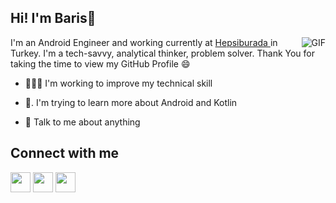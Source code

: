 <h2> Hi! I'm Baris👋 </h2>
<img align="right" alt="GIF" src="https://github-readme-stats.vercel.app/api?username=barissaglam&show_icons=true&theme=radical" style="max-width: 100%;">

I'm an Android Engineer and working currently at <a href="http://www.hepsiburada.com"> Hepsiburada </a> in Turkey. I'm a tech-savvy, analytical thinker, problem solver. Thank You for taking the time to view my GitHub Profile :smile:


- 👨🏽‍💻  I'm working to improve my technical skill

- 🌱. I'm trying to learn more about Android and Kotlin

- 💬  Talk to me about anything

<h2> Connect with me </h2>
<a href = 'https://www.linkedin.com/in/barissaglam'> <img width = '32px' align= 'center' src="https://raw.githubusercontent.com/rahulbanerjee26/githubAboutMeGenerator/main/icons/linked-in-alt.svg"/></a> 
<a href = 'https://www.twitter.com/1barissaglam'> <img width = '32px' align= 'center' src="https://raw.githubusercontent.com/rahulbanerjee26/githubAboutMeGenerator/main/icons/twitter.svg"/></a> 
<a href = 'https://www.github.com/barissaglam'> <img width = '32px' align= 'center' src="https://raw.githubusercontent.com/rahulbanerjee26/githubAboutMeGenerator/main/icons/github.svg"/></a> 
